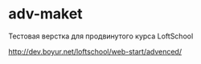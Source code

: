 # adv-maket
Тестовая верстка для продвинутого курса LoftSchool

http://dev.boyur.net/loftschool/web-start/advenced/
